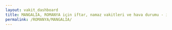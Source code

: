```yaml
---
layout: vakit_dashboard
title: MANGALIA, ROMANYA için iftar, namaz vakitleri ve hava durumu - ilçe/eyalet seç
permalink: /ROMANYA/MANGALIA/
---
```


<script type="text/javascript">
  var GLOBAL_COUNTRY = 'ROMANYA';
  var GLOBAL_CITY = 'MANGALIA';
  var GLOBAL_STATE = '';
  var lat = 72;
  var lon = 21;
</script>
